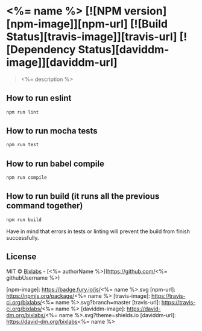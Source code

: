 # <%= name %> [![NPM version][npm-image]][npm-url] [![Build Status][travis-image]][travis-url] [![Dependency Status][daviddm-image]][daviddm-url]
> <%= description %>

## How to run eslint

```bash
npm run lint
```

## How to run mocha tests

```bash
npm run test
```

## How to run babel compile
```bash
npm run compile
```

## How to run build (it runs all the previous command together)
```bash
npm run build
```

Have in mind that errors in tests or linting will prevent the build from finish successfully.

## License

MIT © [Bixlabs](www.bixlabs.com) - [<%= authorName %>](https://github.com/<%= githubUsername %>)


[npm-image]: https://badge.fury.io/js/<%= name %>.svg
[npm-url]: https://npmjs.org/package/<%= name %>
[travis-image]: https://travis-ci.org/bixlabs/<%= name %>.svg?branch=master
[travis-url]: https://travis-ci.org/bixlabs/<%= name %>
[daviddm-image]: https://david-dm.org/bixlabs/<%= name %>.svg?theme=shields.io
[daviddm-url]: https://david-dm.org/bixlabs<%= name %>
